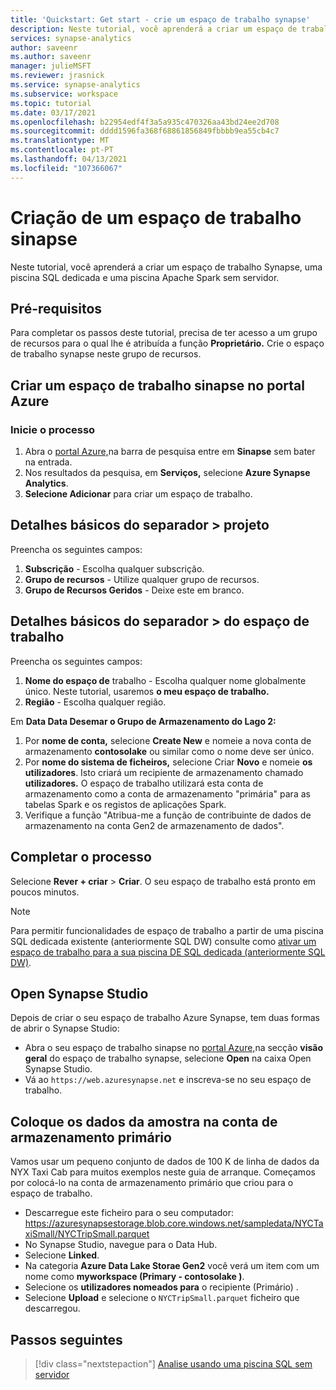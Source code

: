 ```yaml
---
title: 'Quickstart: Get start - crie um espaço de trabalho synapse'
description: Neste tutorial, você aprenderá a criar um espaço de trabalho Synapse, uma piscina SQL dedicada e uma piscina Apache Spark sem servidor.
services: synapse-analytics
author: saveenr
ms.author: saveenr
manager: julieMSFT
ms.reviewer: jrasnick
ms.service: synapse-analytics
ms.subservice: workspace
ms.topic: tutorial
ms.date: 03/17/2021
ms.openlocfilehash: b22954edf4f3a5a935c470326aa43bd24ee2d708
ms.sourcegitcommit: dddd1596fa368f68861856849fbbbb9ea55cb4c7
ms.translationtype: MT
ms.contentlocale: pt-PT
ms.lasthandoff: 04/13/2021
ms.locfileid: "107366067"
---
```

# <a name="creating-a-synapse-workspace"></a>Criação de um espaço de trabalho sinapse

Neste tutorial, você aprenderá a criar um espaço de trabalho Synapse, uma piscina SQL dedicada e uma piscina Apache Spark sem servidor. 

## <a name="prerequisites"></a>Pré-requisitos

Para completar os passos deste tutorial, precisa de ter acesso a um grupo de recursos para o qual lhe é atribuída a função **Proprietário.** Crie o espaço de trabalho synapse neste grupo de recursos.

## <a name="create-a-synapse-workspace-in-the-azure-portal"></a>Criar um espaço de trabalho sinapse no portal Azure

### <a name="start-the-process"></a>Inicie o processo
1. Abra o [portal Azure,](https://portal.azure.com)na barra de pesquisa entre em **Sinapse** sem bater na entrada.
1. Nos resultados da pesquisa, em **Serviços,** selecione **Azure Synapse Analytics**.
1. **Selecione Adicionar** para criar um espaço de trabalho.

## <a name="basics-tab--project-details"></a>Detalhes básicos do separador > projeto
Preencha os seguintes campos:

1. **Subscrição** - Escolha qualquer subscrição.
1. **Grupo de recursos** - Utilize qualquer grupo de recursos.
1. **Grupo de Recursos Geridos** - Deixe este em branco.

## <a name="basics-tab--workspace-details"></a>Detalhes básicos do separador > do espaço de trabalho
Preencha os seguintes campos:

1. **Nome do espaço de** trabalho - Escolha qualquer nome globalmente único. Neste tutorial, usaremos **o meu espaço de trabalho.**
1. **Região** - Escolha qualquer região.

Em **Data Data Desemar o Grupo de Armazenamento do Lago 2:**

1. Por **nome de conta,** selecione **Create New** e nomeie a nova conta de armazenamento **contosolake** ou similar como o nome deve ser único.
1. Por **nome do sistema de ficheiros,** selecione Criar **Novo** e nomeie **os utilizadores**. Isto criará um recipiente de armazenamento chamado **utilizadores.** O espaço de trabalho utilizará esta conta de armazenamento como a conta de armazenamento "primária" para as tabelas Spark e os registos de aplicações Spark.
1. Verifique a função "Atribua-me a função de contribuinte de dados de armazenamento na conta Gen2 de armazenamento de dados". 

## <a name="completing-the-process"></a>Completar o processo
Selecione **Rever + criar** > **Criar**. O seu espaço de trabalho está pronto em poucos minutos.

> [!NOTE]
> Para permitir funcionalidades de espaço de trabalho a partir de uma piscina SQL dedicada existente (anteriormente SQL DW) consulte como [ativar um espaço de trabalho para a sua piscina DE SQL dedicada (anteriormente SQL DW)](./sql-data-warehouse/workspace-connected-create.md).


## <a name="open-synapse-studio"></a>Open Synapse Studio

Depois de criar o seu espaço de trabalho Azure Synapse, tem duas formas de abrir o Synapse Studio:

* Abra o seu espaço de trabalho sinapse no [portal Azure,](https://portal.azure.com)na secção **visão geral** do espaço de trabalho synapse, selecione **Open** na caixa Open Synapse Studio.
* Vá ao `https://web.azuresynapse.net` e inscreva-se no seu espaço de trabalho.

## <a name="place-sample-data-into-the-primary-storage-account"></a>Coloque os dados da amostra na conta de armazenamento primário
Vamos usar um pequeno conjunto de dados de 100 K de linha de dados da NYX Taxi Cab para muitos exemplos neste guia de arranque. Começamos por colocá-lo na conta de armazenamento primário que criou para o espaço de trabalho.

* Descarregue este ficheiro para o seu computador: https://azuresynapsestorage.blob.core.windows.net/sampledata/NYCTaxiSmall/NYCTripSmall.parquet 
* No Synapse Studio, navegue para o Data Hub. 
* Selecione **Linked**.
* Na categoria **Azure Data Lake Storae Gen2** você verá um item com um nome como **myworkspace (Primary - contosolake )**.
* Selecione os **utilizadores nomeados para** o recipiente (Primário) .
* Selecione **Upload** e selecione o `NYCTripSmall.parquet` ficheiro que descarregou.

## <a name="next-steps"></a>Passos seguintes

> [!div class="nextstepaction"]
> [Analise usando uma piscina SQL sem servidor](get-started-analyze-sql-on-demand.md)

